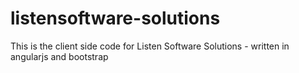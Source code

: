 # listensoftware-solutions
This is the client side code for Listen Software Solutions - written in angularjs and bootstrap
